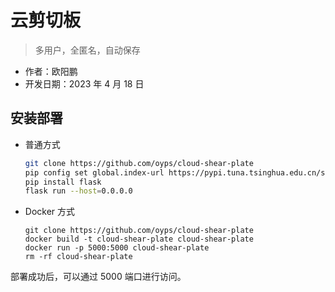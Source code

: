 # 云剪切板

> 多用户，全匿名，自动保存

- 作者：欧阳鹏
- 开发日期：2023 年 4 月 18 日

## 安装部署

- 普通方式

    ```bash
    git clone https://github.com/oyps/cloud-shear-plate
    pip config set global.index-url https://pypi.tuna.tsinghua.edu.cn/simple
    pip install flask
    flask run --host=0.0.0.0
    ```
- Docker 方式

    ```
    git clone https://github.com/oyps/cloud-shear-plate
    docker build -t cloud-shear-plate cloud-shear-plate
    docker run -p 5000:5000 cloud-shear-plate
    rm -rf cloud-shear-plate
    ```

部署成功后，可以通过 5000 端口进行访问。